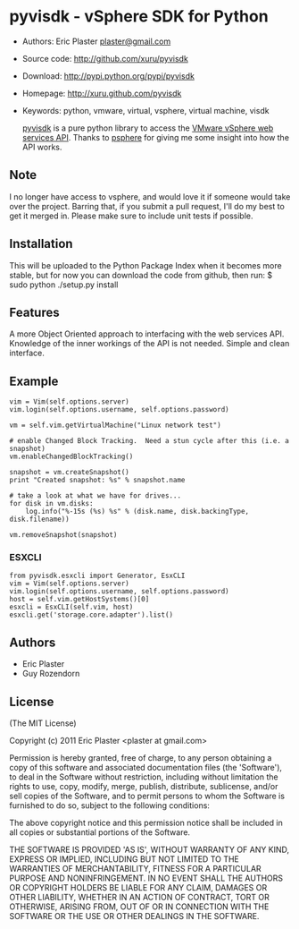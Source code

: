 
# pyvisdk - vSphere SDK  for Python

* Authors: Eric Plaster <plaster@gmail.com>
* Source code: http://github.com/xuru/pyvisdk
* Download: http://pypi.python.org/pypi/pyvisdk
* Homepage: http://xuru.github.com/pyvisdk
* Keywords: python, vmware, virtual, vsphere, virtual machine, visdk

  [pyvisdk](http://xuru.github.com/pyvisdk) is a pure python library to access the [VMware vSphere web services API](http://www.vmware.com/support/developer/vc-sdk/).
  Thanks to [psphere](http://jkinred.bitbucket.org/psphere/index.html) for giving me some insight into how the API works.

## Note
  I no longer have access to vsphere, and would love it if someone would take over the project.  Barring that, if you submit a pull request, I'll do my best to get it merged in.  Please make sure to include unit tests if possible.
  
## Installation
  This will be uploaded to the Python Package Index when it becomes more stable, but for now you can download the code from github, then run:
  $ sudo python ./setup.py install
  
## Features
  A more Object Oriented approach to interfacing with the web services API.
  Knowledge of the inner workings of the API is not needed.
  Simple and clean interface.

## Example
    vim = Vim(self.options.server)
    vim.login(self.options.username, self.options.password)

    vm = self.vim.getVirtualMachine("Linux network test")
    
    # enable Changed Block Tracking.  Need a stun cycle after this (i.e. a snapshot)
    vm.enableChangedBlockTracking()
    
    snapshot = vm.createSnapshot()
    print "Created snapshot: %s" % snapshot.name
    
    # take a look at what we have for drives...
    for disk in vm.disks:
        log.info("%-15s (%s) %s" % (disk.name, disk.backingType, disk.filename))
    
    vm.removeSnapshot(snapshot)

### ESXCLI
  
    from pyvisdk.esxcli import Generator, EsxCLI
    vim = Vim(self.options.server)
    vim.login(self.options.username, self.options.password)
    host = self.vim.getHostSystems()[0]
    esxcli = EsxCLI(self.vim, host)
    esxcli.get('storage.core.adapter').list()

## Authors

  * Eric Plaster
  * Guy Rozendorn


## License 

(The MIT License)

Copyright (c) 2011 Eric Plaster &lt;plaster at gmail.com&gt;

Permission is hereby granted, free of charge, to any person obtaining
a copy of this software and associated documentation files (the
'Software'), to deal in the Software without restriction, including
without limitation the rights to use, copy, modify, merge, publish,
distribute, sublicense, and/or sell copies of the Software, and to
permit persons to whom the Software is furnished to do so, subject to
the following conditions:

The above copyright notice and this permission notice shall be
included in all copies or substantial portions of the Software.

THE SOFTWARE IS PROVIDED 'AS IS', WITHOUT WARRANTY OF ANY KIND,
EXPRESS OR IMPLIED, INCLUDING BUT NOT LIMITED TO THE WARRANTIES OF
MERCHANTABILITY, FITNESS FOR A PARTICULAR PURPOSE AND NONINFRINGEMENT.
IN NO EVENT SHALL THE AUTHORS OR COPYRIGHT HOLDERS BE LIABLE FOR ANY
CLAIM, DAMAGES OR OTHER LIABILITY, WHETHER IN AN ACTION OF CONTRACT,
TORT OR OTHERWISE, ARISING FROM, OUT OF OR IN CONNECTION WITH THE
SOFTWARE OR THE USE OR OTHER DEALINGS IN THE SOFTWARE.
